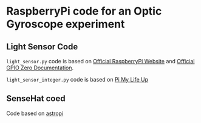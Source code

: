 # RaspberryPi code for an Optic Gyroscope experiment

## Light Sensor Code
`light_sensor.py` code is based on [Official RaspberryPi Website](https://projects.raspberrypi.org/en/projects/physical-computing/10)
and [Official GPIO Zero Documentation](https://gpiozero.readthedocs.io/en/stable/api_input.html).

`light_sensor_integer.py` code is based on [Pi My Life Up](https://github.com/pimylifeup/Light_Sensor)

## SenseHat coed
Code based on [astropi](https://github.com/MartinOpat/astropi)
